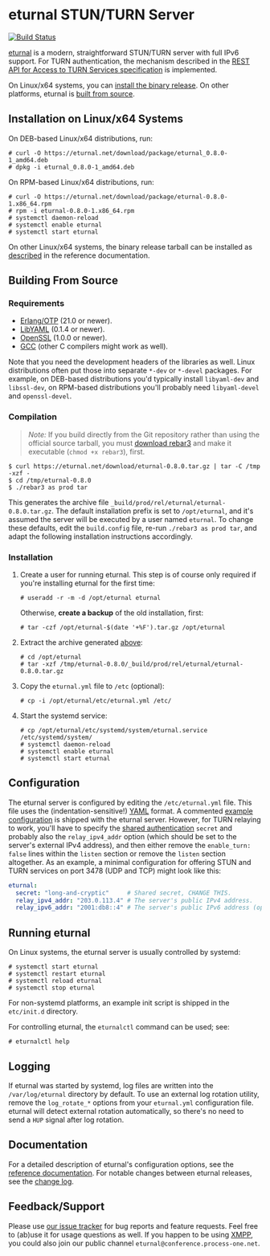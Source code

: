 # eturnal STUN/TURN Server

[![Build Status](https://travis-ci.org/processone/eturnal.svg?branch=master)](https://travis-ci.org/processone/eturnal)

[eturnal][1] is a modern, straightforward STUN/TURN server with full IPv6
support. For TURN authentication, the mechanism described in the [REST API for
Access to TURN Services specification][2] is implemented.

On Linux/x64 systems, you can [install the binary
release](#installation-on-linuxx64-systems). On other platforms, eturnal is
[built from source](#building-from-source).

## Installation on Linux/x64 Systems

On DEB-based Linux/x64 distributions, run:

    # curl -O https://eturnal.net/download/package/eturnal_0.8.0-1_amd64.deb
    # dpkg -i eturnal_0.8.0-1_amd64.deb

On RPM-based Linux/x64 distributions, run:

    # curl -O https://eturnal.net/download/package/eturnal-0.8.0-1.x86_64.rpm
    # rpm -i eturnal-0.8.0-1.x86_64.rpm
    # systemctl daemon-reload
    # systemctl enable eturnal
    # systemctl start eturnal

On other Linux/x64 systems, the binary release tarball can be installed as
[described][3] in the reference documentation.

## Building From Source

### Requirements

- [Erlang/OTP][4] (21.0 or newer).
- [LibYAML][5] (0.1.4 or newer).
- [OpenSSL][6] (1.0.0 or newer).
- [GCC][7] (other C compilers might work as well).

Note that you need the development headers of the libraries as well. Linux
distributions often put those into separate `*-dev` or `*-devel` packages. For
example, on DEB-based distributions you'd typically install `libyaml-dev` and
`libssl-dev`, on RPM-based distributions you'll probably need `libyaml-devel`
and `openssl-devel`.

### Compilation

> _Note:_ If you build directly from the Git repository rather than using the
> official source tarball, you must [download rebar3][8] and make it executable
> (`chmod +x rebar3`), first.

    $ curl https://eturnal.net/download/eturnal-0.8.0.tar.gz | tar -C /tmp -xzf -
    $ cd /tmp/eturnal-0.8.0
    $ ./rebar3 as prod tar

This generates the archive file `_build/prod/rel/eturnal/eturnal-0.8.0.tar.gz`.
The default installation prefix is set to `/opt/eturnal`, and it's assumed the
server will be executed by a user named `eturnal`. To change these defaults,
edit the `build.config` file, re-run `./rebar3 as prod tar`, and adapt the
following installation instructions accordingly.

### Installation

1.  Create a user for running eturnal. This step is of course only required if
    you're installing eturnal for the first time:

        # useradd -r -m -d /opt/eturnal eturnal

    Otherwise, **create a backup** of the old installation, first:

        # tar -czf /opt/eturnal-$(date '+%F').tar.gz /opt/eturnal

2.  Extract the archive generated [above](#compilation):

        # cd /opt/eturnal
        # tar -xzf /tmp/eturnal-0.8.0/_build/prod/rel/eturnal/eturnal-0.8.0.tar.gz

3.  Copy the `eturnal.yml` file to `/etc` (optional):

        # cp -i /opt/eturnal/etc/eturnal.yml /etc/

4.  Start the systemd service:

        # cp /opt/eturnal/etc/systemd/system/eturnal.service /etc/systemd/system/
        # systemctl daemon-reload
        # systemctl enable eturnal
        # systemctl start eturnal

## Configuration

The eturnal server is configured by editing the `/etc/eturnal.yml` file. This
file uses the (indentation-sensitive!) [YAML][9] format. A commented [example
configuration][10] is shipped with the eturnal server. However, for TURN
relaying to work, you'll have to specify the [shared authentication][2] `secret`
and probably also the `relay_ipv4_addr` option (which should be set to the
server's external IPv4 address), and then either remove the `enable_turn: false`
lines within the `listen` section or remove the `listen` section altogether. As
an example, a minimal configuration for offering STUN and TURN services on port
3478 (UDP and TCP) might look like this:

```yaml
eturnal:
  secret: "long-and-cryptic"     # Shared secret, CHANGE THIS.
  relay_ipv4_addr: "203.0.113.4" # The server's public IPv4 address.
  relay_ipv6_addr: "2001:db8::4" # The server's public IPv6 address (optional).
```

## Running eturnal

On Linux systems, the eturnal server is usually controlled by systemd:

    # systemctl start eturnal
    # systemctl restart eturnal
    # systemctl reload eturnal
    # systemctl stop eturnal

For non-systemd platforms, an example init script is shipped in the `etc/init.d`
directory.

For controlling eturnal, the `eturnalctl` command can be used; see:

    # eturnalctl help

## Logging

If eturnal was started by systemd, log files are written into the
`/var/log/eturnal` directory by default. To use an external log rotation
utility, remove the `log_rotate_*` options from your `eturnal.yml` configuration
file. eturnal will detect external rotation automatically, so there's no need to
send a `HUP` signal after log rotation.

## Documentation

For a detailed description of eturnal's configuration options, see the
[reference documentation][11]. For notable changes between eturnal releases, see
the [change log][12].

## Feedback/Support

Please use [our issue tracker][13] for bug reports and feature requests. Feel
free to (ab)use it for usage questions as well. If you happen to be using
[XMPP][14], you could also join our public channel
`eturnal@conference.process-one.net`.

 [1]: https://eturnal.net/
 [2]: https://tools.ietf.org/html/draft-uberti-behave-turn-rest-00
 [3]: https://eturnal.net/documentation/#Installation
 [4]: https://www.erlang.org
 [5]: https://pyyaml.org/wiki/LibYAML
 [6]: https://www.openssl.org
 [7]: https://gcc.gnu.org
 [8]: https://github.com/erlang/rebar3/releases/download/3.14.0-rc2/rebar3
 [9]: https://en.wikipedia.org/wiki/YAML
[10]: https://github.com/processone/eturnal/blob/0.8.0/config/eturnal.yml
[11]: https://eturnal.net/documentation/
[12]: https://github.com/processone/eturnal/blob/0.8.0/CHANGELOG.md
[13]: https://github.com/processone/eturnal/issues
[14]: https://xmpp.org
